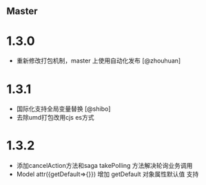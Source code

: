 <!--

// Please add your own contribution below inside the Master section, no need to
// set a version number, that happens during a deploy. Thanks!
//
// These docs are aimed at users rather than danger developers, so please limit technical
// terminology in here.

// Note: if this is your first PR, you'll need to add your URL to the footnotes
//       see the bottom of this file. The list there is sorted, try to follow that.

-->

## Master

<!-- Your comment below this -->

# 1.3.0

- 重新修改打包机制，master 上使用自动化发布 [@zhouhuan]

# 1.3.1

- 国际化支持全局变量替换 [@shibo]
- 去除umd打包改用cjs es方式

# 1.3.2
- 添加cancelAction方法和saga takePolling 方法解决轮询业务调用
- Model attr({getDefault=>{}}) 增加 getDefault 对象属性默认值 支持
